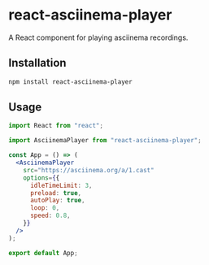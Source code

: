# react-asciinema-player

A React component for playing asciinema recordings.

## Installation

```bash
npm install react-asciinema-player
```

## Usage

```jsx
import React from "react";

import AsciinemaPlayer from "react-asciinema-player";

const App = () => (
  <AsciinemaPlayer
    src="https://asciinema.org/a/1.cast"
    options={{
      idleTimeLimit: 3,
      preload: true,
      autoPlay: true,
      loop: 0,
      speed: 0.8,
    }}
  />
);

export default App;
```
